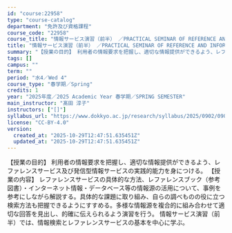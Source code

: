 ```yaml
---
id: "course:22958"
type: "course-catalog"
department: "免許及び資格課程"
course_code: "22958"
course_title: "情報サービス演習（前半） ／PRACTICAL SEMINAR OF REFERENCE AND INFORMATION SERVICES"
title: "情報サービス演習（前半） ／PRACTICAL SEMINAR OF REFERENCE AND INFORMATION SERVICES"
summary: "【授業の目的】 利用者の情報要求を把握し、適切な情報提供ができるよう、レファレンスサービス及び発信型情報サービスの実践的能力を身につける。 【授業の内容】 レファレンスサービスの具体的な方法、レファレンスブック（参考図書）・インターネット情…"
tags: []
campus: ""
term: ""
period: "水4／Wed 4"
course_type: "春学期／Spring"
credits: 1
year: "2025年度／2025 Academic Year 春学期／SPRING SEMESTER"
main_instructor: "髙田 淳子"
instructors: ["[]"]
syllabus_url: "https://www.dokkyo.ac.jp/research/syllabus/2025/0902/0902_22958_ja_JP.html"
license: "CC-BY-4.0"
version:
  created_at: "2025-10-29T12:47:51.635451Z"
  updated_at: "2025-10-29T12:47:51.635451Z"
---
```

【授業の目的】 利用者の情報要求を把握し、適切な情報提供ができるよう、レファレンスサービス及び発信型情報サービスの実践的能力を身につける。 【授業の内容】 レファレンスサービスの具体的な方法、レファレンスブック（参考図書）・インターネット情報・データベース等の情報源の活用について、事例を参考にしながら解説する。具体的な課題に取り組み、自らの調べものの役に立つ検索方法も把握できるようにすすめる。多様な情報源を複合的に組み合わせて適切な回答を見出し、的確に伝えられるよう演習を行う。 情報サービス演習（前半）では、情報検索とレファレンスサービスの基本を中心に学ぶ。
